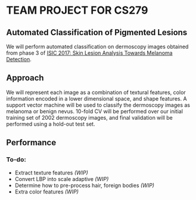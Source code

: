 # TEAM PROJECT FOR CS279

## Automated Classification of Pigmented Lesions 

We will perform automated classification on dermoscopy images obtained from phase 3 of [ISIC 2017: Skin Lesion Analysis Towards Melanoma Detection](https://challenge.kitware.com/#challenge/583f126bcad3a51cc66c8d9a). 

## Approach

We will represent each image as a combination of textural features, color information encoded in a lower dimensional space, and shape features. A support vector machine will be used to classify the dermoscopy images as melanoma or benign nevus. 10-fold CV will be performed over our initial training set of 2002 dermoscopy images, and final validation will be performed using a hold-out test set. 

## Performance 


### To-do: 
* Extract texture features *(WIP)*
* Convert LBP into scale adaptive *(WIP)*
* Determine how to pre-process hair, foreign bodies *(WIP)*
* Extra color features *(WIP)*	
